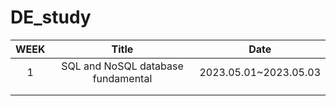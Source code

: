 # DE_study

| WEEK |               Title                |         Date          |
| :--: | :--------------------------------: | :-------------------: |
|  1   | SQL and NoSQL database fundamental | 2023.05.01~2023.05.03 |
|      |                                    |                       |
|      |                                    |                       |

